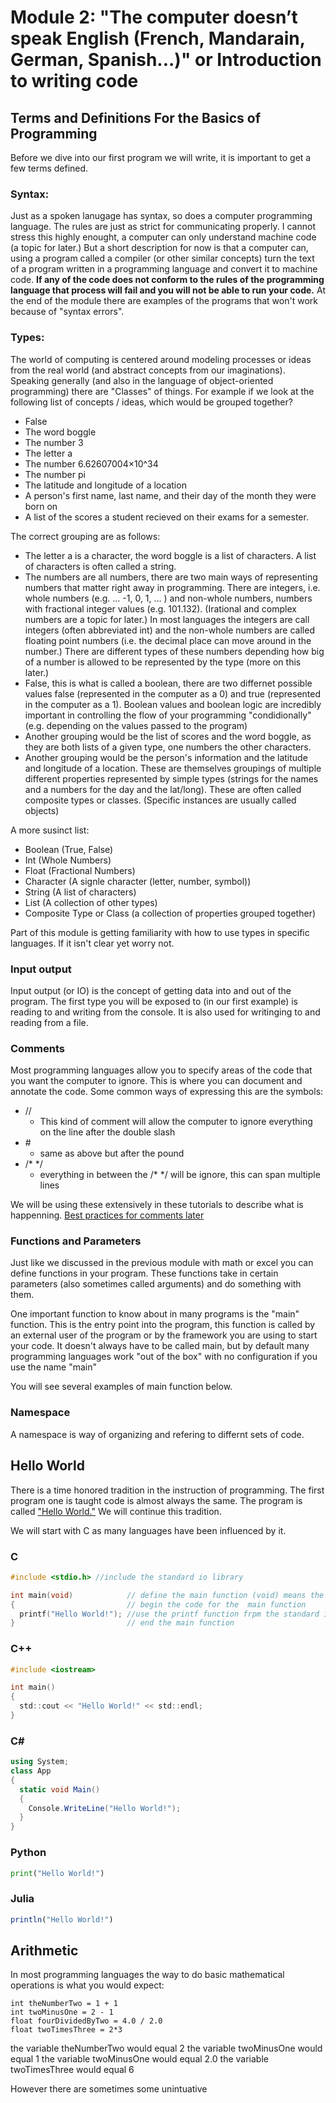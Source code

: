 # Module 2: "The computer doesn’t speak English (French, Mandarain, German, Spanish...)" or Introduction to writing code  

## Terms and Definitions For the Basics of Programming

Before we dive into our first program we will write, it is important to get a few terms defined. 

### Syntax:
Just as a spoken lanugage has syntax, so does a computer programming language. The rules are just as strict for communicating properly. I cannot stress this highly enought, a computer can only understand machine code (a topic for later.) But a short description for now is that a computer can, using a program called a compiler (or other similar concepts) turn the text of a program written in a programming language and convert it to machine code. **If any of the code does not conform to the rules of the programming language that process will fail and you will not be able to run your code.**  At the end of the module there are examples of the programs that won't work because of "syntax errors". 

### Types:
The world of computing is centered around modeling processes or ideas from the real world (and abstract concepts from our imaginations). Speaking generally (and also in the language of object-oriented programming) there are "Classes" of things. For example if we look at the following list of concepts / ideas, which would be grouped together? 

- False
- The word boggle 
- The number 3
- The letter a 
- The number 6.62607004×10^34
- The number pi 
- The latitude and longitude of a location 
- A person's first name, last name, and their day of the month they were born on
- A list of the scores a student recieved on their exams for a semester. 

The correct grouping are as follows: 
- The letter a is a character, the word boggle is a list of characters. A list of characters is often called a string. 
- The numbers are all numbers, there are two main ways of representing numbers that matter right away in programming. There are integers, i.e. whole numbers (e.g. ... -1, 0, 1, ... ) and non-whole numbers, numbers with fractional integer values (e.g. 101.132). (Irational and complex numbers are a topic for later.) In most languages the integers are call integers (often abbreviated int) and the non-whole numbers are called floating point numbers (i.e. the decimal place can move around in the number.) There are different types of these numbers depending how big of a number is allowed to be represented by the type (more on this later.) 
- False, this is what is called a boolean, there are two differnet possible values false (represented in the computer as a 0) and true (represented in the computer as a 1). Boolean values and boolean logic are incredibly important in controlling the flow of your programming "condidionally" (e.g. depending on the values passed to the program)  
- Another grouping would be the list of scores and the word boggle, as they are both lists of a given type, one numbers the other characters. 
- Another grouping would be the person's information and the latitude and longitude of a location. These are themselves groupings of multiple different properties represented by simple types (strings for the names and a numbers for the day and the lat/long). These are often called composite types or classes. (Specific instances are usually called objects) 

A more susinct list: 
- Boolean (True, False)
- Int (Whole Numbers)
- Float (Fractional Numbers)
- Character (A signle character (letter, number, symbol))
- String (A list of characters)
- List (A collection of other types)
- Composite Type or Class (a collection of properties grouped together) 
  
Part of this module is getting familiarity with how to use types in specific languages. If it isn't clear yet worry not. 

### Input output

Input output (or IO) is the concept of getting data into and out of the program. The first type you will be exposed to (in our first example) is reading to and writing from the console. It is also used for writinging to and reading from a file. 

### Comments
Most programming languages allow you to specify areas of the code that you want the computer to ignore. This is where you can document and annotate the code. Some common ways of expressing this are the symbols: 
- // 
  - This kind of comment will allow the computer to ignore everything on the line after the double slash
- \#
  - same as above but after the pound
- /*  */  
  - everything in between the /*  */ will be ignore, this can span multiple lines

We will be using these extensively in these tutorials to describe what is happenning. [Best practices for comments later](Link)

### Functions and Parameters 

Just like we discussed in the previous module with math or excel you can define functions in your program. These functions take in certain parameters (also sometimes called arguments) and do something with them. 

One important function to know about in many programs is the "main" function. This is the entry point into the program, this function is called by an external user of the program or by the framework you are using to start your code. It doesn't always have to be called main, but by default many programming languages work "out of the box" with no configuration if you use the name "main"

You will see several examples of main function below. 


### Namespace  

A namespace is way of organizing and refering to differnt sets of code. 

## Hello World
There is a time honored tradition in the instruction of programming. The first program one is taught code is almost always the same. The program is called ["Hello World."](https://en.wikipedia.org/wiki/%22Hello,_World!%22_program#History) We will continue this tradition.  

We will start with C as many languages have been influenced by it. 

### C
```C
#include <stdio.h> //include the standard io library 

int main(void)            // define the main function (void) means the function takes no parameters 
{                         // begin the code for the  main function
  printf("Hello World!"); //use the printf function frpm the standard io library to print the string Hello World! to the output 
}                         // end the main function
```

### C++
```C
#include <iostream>

int main() 
{
  std::cout << "Hello World!" << std::endl;
}
```
### C#
```C#
using System;
class App
{
  static void Main()
  {
    Console.WriteLine("Hello World!");
  }
}
```

### Python
```python
print("Hello World!")
```

### Julia
```julia 
println("Hello World!")
```


## Arithmetic  
 
In most programming languages the way to do basic mathematical operations is what you would expect: 

```
int theNumberTwo = 1 + 1 
int twoMinusOne = 2 - 1 
float fourDividedByTwo = 4.0 / 2.0 
float twoTimesThree = 2*3
```
the variable theNumberTwo would equal 2
the variable twoMinusOne would equal 1 
the variable twoMinusOne would equal 2.0 
the variable twoTimesThree would equal 6 

However there are sometimes some unintuative 


